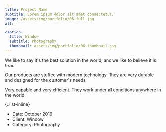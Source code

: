 ```yaml
---
title: Project Name
subtitle: Lorem ipsum dolor sit amet consectetur.
image: /assets/img/portfolio/06-full.jpg
alt: 

caption:
  title: Window
  subtitle: Photography
  thumbnail: assets/img/portfolio/06-thumbnail.jpg
---
```

We like to say it's the best solution in the world, and we like to believe it is true.

Our products are stuffed with modern technology.
They are very durable and designed for the customer's needs

Very capable and very efficient. They work under all conditions anywhere in the world.

{:.list-inline}
- Date: October 2019
- Client: Window
- Category: Photography

